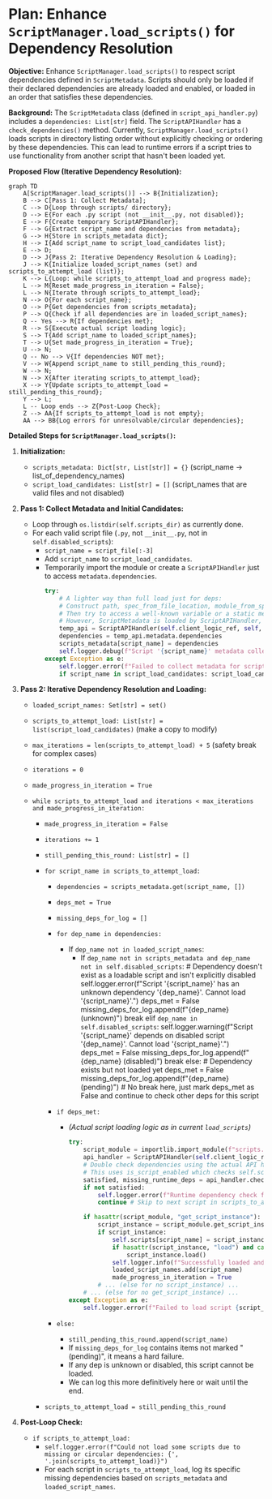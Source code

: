 # Plan: Enhance `ScriptManager.load_scripts()` for Dependency Resolution

**Objective:** Enhance `ScriptManager.load_scripts()` to respect script dependencies defined in `ScriptMetadata`. Scripts should only be loaded if their declared dependencies are already loaded and enabled, or loaded in an order that satisfies these dependencies.

**Background:**
The `ScriptMetadata` class (defined in `script_api_handler.py`) includes a `dependencies: List[str]` field. The `ScriptAPIHandler` has a `check_dependencies()` method. Currently, `ScriptManager.load_scripts()` loads scripts in directory listing order without explicitly checking or ordering by these dependencies. This can lead to runtime errors if a script tries to use functionality from another script that hasn't been loaded yet.

**Proposed Flow (Iterative Dependency Resolution):**

```mermaid
graph TD
    A[ScriptManager.load_scripts()] --> B{Initialization};
    B --> C[Pass 1: Collect Metadata];
    C --> D{Loop through scripts/ directory};
    D --> E{For each .py script (not __init__.py, not disabled)};
    E --> F{Create temporary ScriptAPIHandler};
    F --> G{Extract script_name and dependencies from metadata};
    G --> H{Store in scripts_metadata dict};
    H --> I{Add script_name to script_load_candidates list};
    E --> D;
    D --> J{Pass 2: Iterative Dependency Resolution & Loading};
    J --> K{Initialize loaded_script_names (set) and scripts_to_attempt_load (list)};
    K --> L{Loop: while scripts_to_attempt_load and progress made};
    L --> M{Reset made_progress_in_iteration = False};
    L --> N{Iterate through scripts_to_attempt_load};
    N --> O{For each script_name};
    O --> P{Get dependencies from scripts_metadata};
    P --> Q{Check if all dependencies are in loaded_script_names};
    Q -- Yes --> R{If dependencies met};
    R --> S{Execute actual script loading logic};
    S --> T{Add script_name to loaded_script_names};
    T --> U{Set made_progress_in_iteration = True};
    U --> N;
    Q -- No --> V{If dependencies NOT met};
    V --> W{Append script_name to still_pending_this_round};
    W --> N;
    N --> X{After iterating scripts_to_attempt_load};
    X --> Y{Update scripts_to_attempt_load = still_pending_this_round};
    Y --> L;
    L -- Loop ends --> Z{Post-Loop Check};
    Z --> AA{If scripts_to_attempt_load is not empty};
    AA --> BB{Log errors for unresolvable/circular dependencies};
```

**Detailed Steps for `ScriptManager.load_scripts()`:**

1.  **Initialization:**

    - `scripts_metadata: Dict[str, List[str]] = {}` (script_name -> list_of_dependency_names)
    - `script_load_candidates: List[str] = []` (script_names that are valid files and not disabled)

2.  **Pass 1: Collect Metadata and Initial Candidates:**

    - Loop through `os.listdir(self.scripts_dir)` as currently done.
    - For each valid script file (`.py`, not `__init__.py`, not in `self.disabled_scripts`):
      - `script_name = script_file[:-3]`
      - Add `script_name` to `script_load_candidates`.
      - Temporarily import the module or create a `ScriptAPIHandler` just to access `metadata.dependencies`.
        ```python
        try:
            # A lighter way than full load just for deps:
            # Construct path, spec_from_file_location, module_from_spec
            # Then try to access a well-known variable or a static method if metadata were part of the script class directly.
            # However, ScriptMetadata is loaded by ScriptAPIHandler, so we might need a temp one.
            temp_api = ScriptAPIHandler(self.client_logic_ref, self, script_name) # This loads metadata
            dependencies = temp_api.metadata.dependencies
            scripts_metadata[script_name] = dependencies
            self.logger.debug(f"Script '{script_name}' metadata collected. Dependencies: {dependencies}")
        except Exception as e:
            self.logger.error(f"Failed to collect metadata for script {script_name}: {e}. It will not be loaded if it has dependencies or is a dependency.")
            if script_name in script_load_candidates: script_load_candidates.remove(script_name) # Cannot process
        ```

3.  **Pass 2: Iterative Dependency Resolution and Loading:**

    - `loaded_script_names: Set[str] = set()`
    - `scripts_to_attempt_load: List[str] = list(script_load_candidates)` (make a copy to modify)
    - `max_iterations = len(scripts_to_attempt_load) + 5` (safety break for complex cases)
    - `iterations = 0`
    - `made_progress_in_iteration = True`
    - `while scripts_to_attempt_load and iterations < max_iterations and made_progress_in_iteration:`

      - `made_progress_in_iteration = False`
      - `iterations += 1`
      - `still_pending_this_round: List[str] = []`
      - `for script_name in scripts_to_attempt_load:`

        - `dependencies = scripts_metadata.get(script_name, [])`
        - `deps_met = True`
        - `missing_deps_for_log = []`
        - `for dep_name in dependencies:`
          - If `dep_name not in loaded_script_names`:
            - If `dep_name not in scripts_metadata and dep_name not in self.disabled_scripts`: # Dependency doesn't exist as a loadable script and isn't explicitly disabled
              self.logger.error(f"Script '{script_name}' has an unknown dependency '{dep_name}'. Cannot load '{script_name}'.")
              deps_met = False
              missing_deps_for_log.append(f"{dep_name} (unknown)")
              break
              elif `dep_name in self.disabled_scripts`:
              self.logger.warning(f"Script '{script_name}' depends on disabled script '{dep_name}'. Cannot load '{script_name}'.")
              deps_met = False
              missing_deps_for_log.append(f"{dep_name} (disabled)")
              break
              else: # Dependency exists but not loaded yet
              deps_met = False
              missing_deps_for_log.append(f"{dep_name} (pending)") # No break here, just mark deps_met as False and continue to check other deps for this script
        - `if deps_met:`

          - _(Actual script loading logic as in current `load_scripts`)_

            ```python
            try:
                script_module = importlib.import_module(f"scripts.{script_name}")
                api_handler = ScriptAPIHandler(self.client_logic_ref, self, script_name)
                # Double check dependencies using the actual API handler now that deps should be loaded
                # This uses is_script_enabled which checks self.scripts (already loaded ones)
                satisfied, missing_runtime_deps = api_handler.check_dependencies()
                if not satisfied:
                    self.logger.error(f"Runtime dependency check failed for '{script_name}': Missing {missing_runtime_deps}. Skipping load.")
                    continue # Skip to next script in scripts_to_attempt_load

                if hasattr(script_module, "get_script_instance"):
                    script_instance = script_module.get_script_instance(api_handler)
                    if script_instance:
                        self.scripts[script_name] = script_instance # Add to main dict
                        if hasattr(script_instance, "load") and callable(script_instance.load):
                            script_instance.load()
                        self.logger.info(f"Successfully loaded and initialized script (deps met): {script_name}")
                        loaded_script_names.add(script_name)
                        made_progress_in_iteration = True
                    # ... (else for no script_instance) ...
                # ... (else for no get_script_instance) ...
            except Exception as e:
                self.logger.error(f"Failed to load script {script_name} (even with deps met): {e}", exc_info=True)
            ```

        - `else:`
          - `still_pending_this_round.append(script_name)`
          - If `missing_deps_for_log` contains items not marked "(pending)", it means a hard failure.
          - If any dep is unknown or disabled, this script cannot be loaded.
          - We can log this more definitively here or wait until the end.

      - `scripts_to_attempt_load = still_pending_this_round`

4.  **Post-Loop Check:**
    - `if scripts_to_attempt_load:`
      - `self.logger.error(f"Could not load some scripts due to missing or circular dependencies: {', '.join(scripts_to_attempt_load)}")`
      - For each script in `scripts_to_attempt_load`, log its specific missing dependencies based on `scripts_metadata` and `loaded_script_names`.
